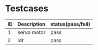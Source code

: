 # Testcases
| ID | Description | status(pass/fail) |
| ---|:------------|:-------|
| 1 | servo motor | pass |
| 2 | ldr | pass|
